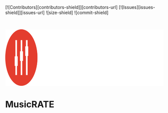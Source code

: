 [![Contributors][contributors-shield]][contributors-url]
[![Issues][issues-shield]][issues-url]
![size-shield]
![commit-shield]

<br />
<p align="center">
  <a href="https://github.com/MestreWil/unisenac-full-stack-project/blob/main/Vector.png">
    <img src="Vector.png" alt="Logo" width="650" height="180">
  </a>

# MusicRATE